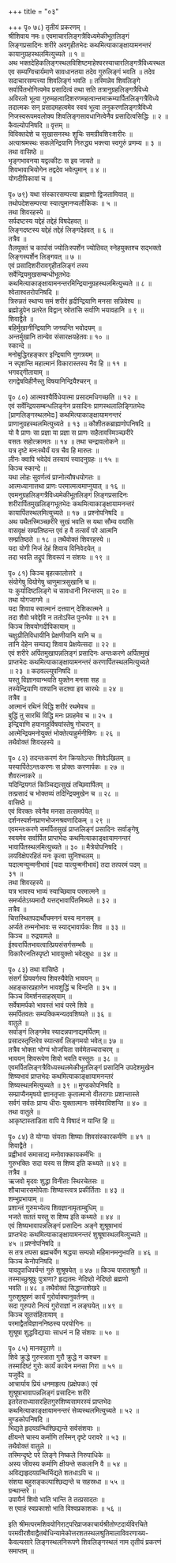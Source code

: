 +++
title = "०३"

+++
पृ० ७८) तृतीयं प्रकरणम् ।   
श्रीशिवाय नमः॥ एवमाचारलिङ्गत्रैविध्यमेकीभूतलिङ्गं   
लिङ्गप्रसादिनः शरीरे अवगृहीतभेदः कथमित्याकाङ्क्षायामनन्तरं   
कायानुग्रहस्थलमित्युच्यते ॥ १ ॥   
अथ भक्तदेहिकलिङ्गस्थलविशिष्टमाहेश्वरस्याचारलिङ्गत्रैविध्यस्थल   
एव सम्यग्विचार्यमाणे सावधानतया तदेव गुरुलिङ्गं भवति ॥ तदेव   
सदाचारसम्पत्त्या शिवलिङ्गं भवति ॥ तस्मिन्नेव शिवलिङ्गे   
सर्वार्पितभोगित्वमेव प्रसादित्वं तथा सति तत्रानुग्रहलिङ्गत्रैविध्ये   
अविरलो भूत्वा गुरुमहत्वादिशरणमहत्वान्तमाक्रम्यार्पितलिङ्गत्रैविध्ये   
तदात्मकः सन् प्रसादमहत्वमेव स्वयं भूत्वा तनुकरणलिङ्गत्रैविध्ये   
निजस्वरूपमवलोक्य शिवलिङ्गसावधानित्वेनैव प्रसादित्वसिद्धिः ॥ २ ॥   
कैवल्योपनिषदि ॥ वृत्तम् ॥   
विविक्तदेशे च सुखासनस्थः शुचिः समग्रीवशिरःशरीरः ॥   
अत्याश्रमस्थः सकलेन्द्रियाणि निरुद्ध्य भक्त्त्या स्वगुरुं प्रणम्य ॥ ३ ॥   
तथा वासिष्ठे ॥   
भृङ्गभावनया यद्वत्कीटः स इव जायते ॥   
शिवभावाभियोगेन तद्वदेव भवेत्पुमान् ॥ ४ ॥   
योगदीपिकायां च ॥   
  
पृ० ७९) यथा संस्कारसम्पत्त्या ब्राह्मणो द्विजतामियात् ॥   
तथोपदेशसम्पत्त्या स्यात्पुमानप्यलौकिकः ॥ ५ ॥   
तथा शिवरहस्ये ॥   
सर्पदष्टस्य यद्देहं तद्देहं विषदेहवत् ॥   
लिङ्गदष्टस्य यद्देहं तद्देहं लिङ्गदेहवत् ॥ ६ ॥   
तत्रैव ॥   
तैलयुक्तं च कार्पासं ज्योतिःस्पर्शेन ज्योतिवत् स्नेहयुक्तश्च सद्भक्तो   
लिङ्गस्पर्शेन लिङ्गवत् ॥ ७ ॥   
एवं प्रसादिशरीरावगृहीतलिङ्गं तस्य   
सर्वेन्द्रियमुखसम्बन्धीभूतभेदः   
कथमित्याकाङ्क्षायामनन्तरमिन्द्रियानुग्रहस्थलमित्युच्यते ॥ ८ ॥   
श्वेताश्वतरोपनिषदि ॥   
त्रिरुन्नतं स्थाप्य समं शरीरं हृदीन्द्रियाणि मनसा सन्निवेश्य ॥   
ब्रह्मोडुपेन प्रतरेत विद्वान् स्रोतांसि सर्वाणि भयावहानि ॥ ९ ॥   
शिवाद्वैते ॥   
बहिर्मुखानीन्द्रियाणि जनयन्ति भवोदयम् ॥   
अन्तर्मुखानि तान्येव संसारक्षयहेतवः॥ १० ॥   
स्कान्दे ॥   
मनोबुद्धिरहङ्कार इन्द्रियाणि गुणत्रयम् ॥   
न स्पृशन्ति महात्मानं विकारास्तस्य नैव हि ॥ ११ ॥   
भगवद्गीतायाम् ॥   
रागद्वेषविहीनैस्तु विषयानिन्द्रियैश्चरन् ॥   
  
पृ० ८०) आत्मवश्यैर्विधेयात्मा प्रसादमधिगच्छति ॥ १२ ॥   
एवं सर्वेन्द्रियसम्बन्धलिङ्गेन प्रसादिनः प्राणस्थलालिङ्गितभेदः   
[प्राणलिङ्गस्थलभेदः] कथमित्याकाङ्क्षायामनन्तरं   
प्राणानुग्रहस्थलमित्युच्यते ॥ १३ ॥ कौशीतकब्राह्मणोपनिषदि ॥   
यो वै प्राणः सा प्रज्ञा या प्रज्ञा स प्राणः सहैतावस्मिञ्च्छरीरे   
वसतः सहोत्क्रामतः ॥ १४ ॥ तथा चन्द्रावलोकने ॥   
यत्र दृष्टे मनःस्थैर्यं यत्र चैव हि मारुतः ॥   
लीनः क्वापि भवेदेवं तस्यायं स्यादनुग्रहः ॥ १५ ॥   
किञ्च स्कान्दे ॥   
यथा लोहः सुवर्णत्वं प्राप्नोत्यौषधयोगतः ॥   
आत्मध्यानात्तथा प्राणः परमात्मत्वमाप्नुयात् ॥ १६ ॥   
एवमनुग्रहलिङ्गत्रैविध्यमेकीभूतलिङ्गं लिङ्गप्रसादिनः   
शरीरार्पितमुखलिङ्गभूतभेदः कथमित्याकाङ्क्षायामनन्तरं   
कायार्पितस्थलमित्युच्यते ॥ १७ ॥ प्रश्नोपनिषदि ॥   
अथ यथैतस्मिञ्च्छरीरे सुखं भवति स यथा सौम्य वयांसि   
वासवृक्षं सम्प्रतिष्ठन्त एवं ह वै तत्सर्वं परे आत्मनि   
सम्प्रतिष्ठते ॥ १८ ॥ तथैवोक्तं शिवरहस्ये ॥   
यदा योगी निजं देहं शिवाय विनिवेदयेत् ॥   
तदा भवति तद्रूपं शिवरूपं न संशयः ॥ १९ ॥   
  
पृ० ८१) किञ्च बृहत्कालोत्तरे ॥   
संयोगेषु वियोगेषु चाणुमात्रसुखानि च ॥   
यः कुर्यादिष्टलिङ्गे च सावधानी निरन्तरम् ॥ २० ॥   
तथा योगजागमे ॥   
यदा शिवाय स्वात्मानं दत्तवान् देशिकात्मने ॥   
तदा शैवो भवेद्देवि न ततोऽस्ति पुनर्भवः ॥ २१ ॥   
किञ्च शिवयोगदीपिकायाम् ॥   
चक्षुःप्रीतिविधायीनि प्रेक्षणीयानि यानि च ॥   
तानि देहेन सम्पाद्य शिवाय प्रेक्षयेत्सदा ॥ २२ ॥   
एवं शरीरे अर्पितमुखापन्नलिङ्गं प्रसादिनः अन्तःकरणे अर्पितमुखं   
प्राप्तभेदः कथमित्याकाङ्क्षायामनन्तरं करणार्पितस्थलमित्युच्यते   
॥ २३ ॥ कठवल्ल्युपनिषदि ॥   
यस्तु विज्ञानवान्भवति युक्तेन मनसा सह ॥   
तस्येन्द्रियाणि वश्यानि सदश्वा इव सारथेः ॥ २४ ॥   
तत्रैव ॥   
आत्मानं रथिनं विद्धि शरीरं रथमेवच ॥   
बुद्धिं तु सारथिं विद्धि मनः प्रग्रहमेव च ॥ २५ ॥   
इन्द्रियाणि हयानाहुर्विषयांस्तेषु गोचरान् ॥   
आत्मेन्द्रियमनोयुक्तं भोक्तेत्याहुर्मनीषिणः ॥ २६ ॥   
तथैवोक्तं शिवरहस्ये ॥  
  
पृ० ८२) तदन्तःकरणं येन क्रियतेऽन्तः शिवेऽखिलम् ॥   
यस्यार्पितेऽन्तःकरणः स प्रोक्तः करणार्पकः ॥ २७ ॥   
शैवरत्नाकरे ॥   
यदिन्द्रियगतं किञ्चिद्यत्सुखं तच्छिवार्पितम् ॥   
तत्प्रसादं च भोक्तव्यं तदिन्द्रियमुखेन च ॥ २८ ॥   
वासिष्ठे ॥   
एवं विरक्तः स्वेनैव मनसा तत्समर्पयेत् ॥   
दर्शनस्पर्शनघ्राणभोजनश्रवणादिकम् ॥ २९ ॥   
एवमन्तःकरणे समर्पितसुखं प्राप्तलिङ्गं प्रसादिनः सर्वाङ्गेषु   
स्वयमेव सर्वार्पित प्राप्तभेदः कथमित्याकाङ्क्षायामनन्तरं   
भावार्पितस्थलमित्युच्यते ॥ ३० ॥ मैत्रेयोपनिषदि ।   
लयविक्षेपरहितं मनः कृत्वा सुनिश्चलम् ॥   
यदात्मन्युन्मनीभावं [यदा यात्युन्मनीभावं] तदा तत्परमं पदम् ॥   
३१ ॥   
तथा शिवरहस्ये ॥   
यत्र भावस्य भाव्यं स्याच्छिवाय परमात्मने ॥   
समर्प्यतेऽग्र्यमादौ यत्तद्भावार्पितमिष्यते ॥ ३२ ॥   
तत्रैव ॥   
चित्तस्थितपदार्थौघमननं यस्य मानसम् ॥   
अर्प्यते तन्मनोभावः स स्याद्भावार्पकः शिव ॥ ३३ ॥   
किञ्च ॥ रुद्रयामले ॥   
ईश्वरार्पितभावत्वात्प्रियसंसर्गसम्भवैः ॥   
विकारैरनतिस्पृष्टो भावयुक्तो भवेद्बुधः ॥ ३४ ॥   
  
पृ० ८३) तथा वासिष्ठे ।   
संसर्गं प्रियवर्गस्य शिवस्यैवेति भावयन् ॥   
अहङ्कारप्रहाणेन भावशुद्धिं च विन्दति ॥ ३५ ॥   
किञ्च विमर्शनसाहस्र्याम् ॥   
सर्वेषामर्पको भावस्तं भावं परमे शिवे ॥   
समर्पितवतः सम्यक्किमन्यदवशिष्यते ॥ ३६ ॥   
वातुले ॥   
सर्वाङ्गं लिङ्गमेव स्यादन्नपानाद्यमर्पितम् ॥   
प्रसादस्तृप्तिरेव स्यात्सर्वं लिङ्गमयो भवेत्॥ ३७ ॥   
तत्रैव भोक्ता भोग्यं भोजयिता सर्वमेतच्चराचरम् ॥   
भावयन् शिवरूपेण शिवो भवति वस्तुतः ॥ ३८ ॥   
एवमर्पितलिङ्गत्रैविध्यस्थलमेकीभूतलिङ्गं प्रसादिनि उपदेशमुखेन   
शिष्यभावं प्राप्तभेदः कथमित्याकाङ्क्षायामनन्तरं   
शिष्यस्थलमित्युच्यते ॥ ३९ ॥ मुण्डकोपनिषदि ॥   
सम्प्राप्यैनमृषयो ज्ञानतृप्ताः कृतात्मानो वीतरागाः प्रशान्तास्ते   
सर्वगं सर्वतः प्राप्य धीराः युक्तात्मानः सर्वमेवाविशन्ति ॥ ४० ॥   
तथा वातुले ॥   
आकृष्टास्ताडिता वापि ये विषादं न यान्ति हि ॥   
  
पृ० ८४) ते योग्याः संयताः शिष्याः शिवसंस्कारकर्मणि ॥ ४१ ॥   
शिवाद्वैते ।   
प्रह्वीभावं समासाद्य मनोवाक्कायकर्मभिः ॥   
गुरुभक्तिः सदा यस्य स शिष्य इति कथ्यते ॥ ४२ ॥   
तत्रैव ॥   
ऋजवो मृदवः शुद्धा विनीताः स्थिरचेतसः ॥   
शौचाचारसमोपेताः शिष्यास्त्वत्र प्रकीर्तिताः ॥ ४३ ॥   
शम्भुप्रभायाम् ॥   
प्रशान्तं गुरुमभ्येत्य शिवज्ञानामृताम्बुधिम् ॥   
भजते सततं यस्तु स शिष्य इति कथ्यते ॥ ४४ ॥   
एवं शिष्यभावापन्नलिङ्गं प्रसादिनः अङ्गे शुश्रूषाभावं   
प्राप्तभेदः कथमित्याकाङ्क्षायामनन्तरं शुश्रूषास्थलमित्युच्यते ॥   
४५ ॥ प्रश्नोपनिषदि ॥   
स तत्र तपसा ब्रह्मचर्येण श्रद्धया सम्पन्नो महिमानमनुभवति ॥ ४६ ॥   
किञ्च केनोपनिषदि ॥   
यावदुपाधिपर्यन्तं गुरुं शुश्रूषयेत् ॥ ४७ ॥ किञ्च पारातश्रुतौ ॥   
तस्माच्छुश्रूषुः पुत्राणा? हृद्यतमः नेदिष्ठो नेदिष्ठो ब्रह्मणो   
भवति ॥ ४८ ॥ तथैवोक्तं सिद्धान्तशेखरे ॥   
गुरुशुश्रूषणं कार्यं गुरोर्वाक्यानुवर्तनम् ॥   
सदा गुरुपरो नित्यं गुरोराज्ञां न लङ्घयेत् ॥ ४९ ॥   
किञ्च सूतसंहितायाम् ॥   
परमाद्वैतविज्ञाननिष्ठस्य परयोगिनः ॥   
शुश्रूषा शुद्धविद्यायाः साधनं न हि संशयः ॥ ५० ॥   
  
पृ० ८५) मानवपुराणे ॥   
शिवे क्रुद्धे गुरुस्त्राता गुरौ क्रुद्धे न कश्चन ॥   
तस्मादिष्टं गुरोः कार्यं कायेन मनसा गिरा ॥ ५१ ॥   
यजुर्वेदे ॥   
आचार्याय प्रियं धनमाहृत्य (प्रक्षेपकः) एवं   
शुश्रूषाभावापन्नलिङ्गं प्रसादिनः शरीरे   
इतरेतराध्यासरहितगुरुशिष्यसामरस्यं प्राप्तभेदः   
कथमित्याकाङ्क्षायामनन्तरं सेव्यस्थलमित्युच्यते ॥ ५२ ॥   
मुण्डकोपनिषदि ॥   
भिद्यते हृदयग्रन्थिश्छिद्यन्ते सर्वसंशयाः ॥   
क्षीयन्ते चास्य कर्माणि तस्मिन् दृष्टे परावरे ॥ ५३ ॥   
तथैवोक्तं वातुले ॥   
तस्मिन्दृष्टे परे लिङ्गे निष्कले निरुपाधिके ॥   
अस्य जीवस्य कर्माणि क्षीयन्ते सकलानि वै ॥ ५४ ॥   
अविद्याहृदयग्रन्थिर्भिद्यते शतधाऽपि च ॥   
संशया बहुसङ्कल्पाश्छिद्यन्ते च सहस्रधा ॥ ५५ ॥   
ग्रन्थान्तरे ॥   
उपायैर्न शिवो भाति भान्ति ते तत्प्रसादतः ॥   
स एवाहं स्वप्रकाशो भाति विश्वप्रकाशकः ॥ ५६ ॥  
  
इति श्रीमत्परमशिवयोगिराट्परिव्राजकाचार्यश्रीतोण्टदार्यविरचिते   
परमवीरशैवाद्वैतबोधिन्यामेकोत्तरशतस्थलश्रुतिमालाविवरणाख्य-  
कैवल्यसारे लिङ्गस्थलनिरूपणे शिवलिङ्गस्थलं नाम तृतीयं प्रकरणं   
समाप्तम् ॥  

